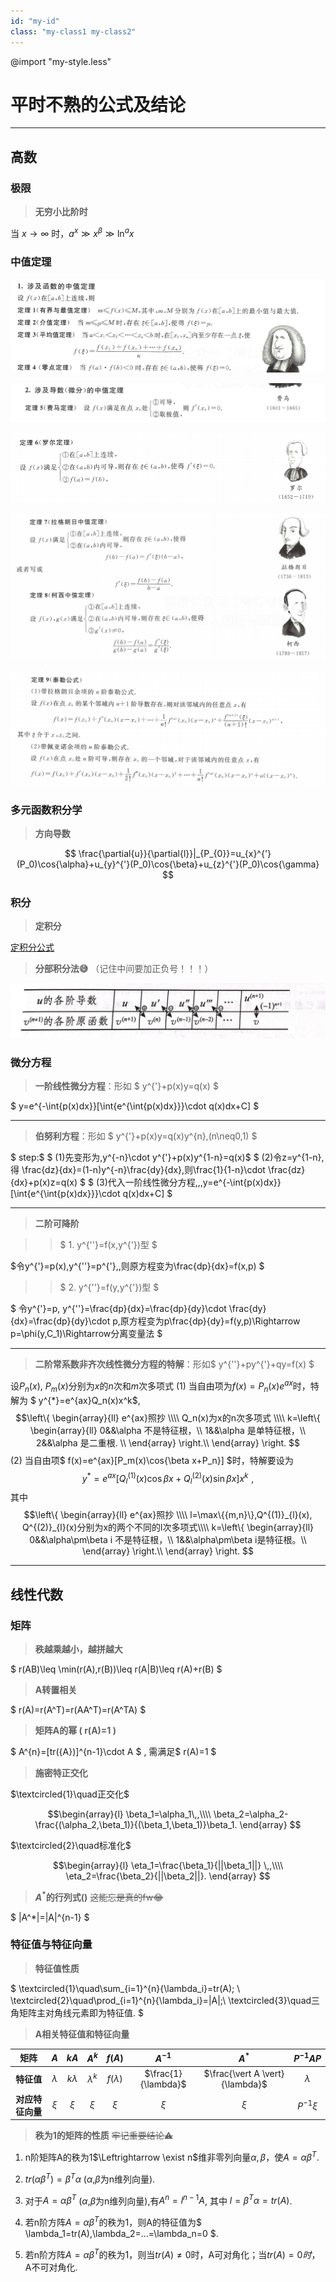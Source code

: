 ```yaml
---
id: "my-id"
class: "my-class1 my-class2"
---
```



@import "my-style.less"

# 平时不熟的公式及结论

---

## 高数

### 极限
> **无穷小比阶时**

当 $x\rightarrow\infty$ 时，$a^x\gg x^\beta \gg \ln^{a}{x}$

### 中值定理
![1688440500889](image/平时不熟的公式及结论/1688440500889.png)

![1688440626594](image/平时不熟的公式及结论/1688440626594.png)

![1688440602664](image/平时不熟的公式及结论/1688440602664.png)

![1688440655864](image/平时不熟的公式及结论/1688440655864.png)

![1688440677593](image/平时不熟的公式及结论/1688440677593.png)

### 多元函数积分学
> **方向导数**

$$ \frac{\partial{u}}{\partial{l}}|_{P_{0}}=u_{x}^{'}(P_0)\cos{\alpha}+u_{y}^{'}(P_0)\cos{\beta}+u_{z}^{'}(P_0)\cos{\gamma} $$


### 积分
> **定积分**

[定积分公式](/合并（答案版）.pdf)

> **分部积分法:sweat_smile:** （记住中间要加正负号！！！）

![1687837592218](image/线代结论/1687837592218.png)

### 微分方程



> **一阶线性微分方程**：形如  $ y^{'}+p(x)y=q(x) $

$ y=e^{-\int{p(x)dx}}[\int{e^{\int{p(x)dx}}}\cdot q(x)dx+C] $

---

> **伯努利方程**：形如 $ y^{'}+p(x)y=q(x)y^{n}\,(n\neq0,1) $

$ step:$
$ (1)先变形为\,y^{-n}\cdot y^{'}+p(x)y^{1-n}=q(x)$
$ (2)令z=y^{1-n},得 \frac{dz}{dx}=(1-n)y^{-n}\frac{dy}{dx},则\frac{1}{1-n}\cdot \frac{dz}{dx}+p(x)z=q(x) $
$ (3)代入一阶线性微分方程\,\,\,y=e^{-\int{p(x)dx}}[\int{e^{\int{p(x)dx}}}\cdot q(x)dx+C] $

---

> **二阶可降阶**

>>$ 1.  y^{''}=f(x,y^{'})型 $

$令y^{'}=p(x),y^{''}=p^{'},\,则原方程变为\frac{dp}{dx}=f(x,p) $

>>$ 2. y^{''}=f(y,y^{'})型 $

$ 令y^{'}=p, y^{''}=\frac{dp}{dx}=\frac{dp}{dy}\cdot \frac{dy}{dx}=\frac{dp}{dy}\cdot p,原方程变为p\frac{dp}{dy}=f(y,p)\Rightarrow p=\phi(y,C_1)\Rightarrow分离变量法 $

---

> **二阶常系数非齐次线性微分方程的特解**：形如$ y^{''}+py^{'}+qy=f(x) $

设$P_n(x)$, $P_m(x)$分别为$x$的$n$次和$m$次多项式
(1) 当自由项为$f(x)=P_n(x)e^{ax}$时，特解为 $ y^{*}=e^{ax}Q_n(x)x^k$,
$$\left\{
    \begin{array}{ll}
    e^{ax}照抄 \\\\
    Q_n(x)为x的n次多项式 \\\\
    k=\left\{
        \begin{array}{ll}
        0&&\alpha 不是特征根，\\
        1&&\alpha 是单特征根，\\
        2&&\alpha 是二重根. \\
        \end{array}
        \right.\\
    \end{array}
    \right.
$$
(2) 当自由项$ f(x)=e^{ax}[P_m(x)\cos{\beta x+P_n}] $时，特解要设为
$$ y^{*}=e^{ax}[Q^{(1)}_{l}(x)\cos{\beta x}+Q^{(2)}_{l}(x)\sin{\beta x}]x^k\,\,,$$
其中
$$\left\{
    \begin{array}{ll}
    e^{ax}照抄 \\\\
    l=\max\{{m,n}\},Q^{(1)}_{l}(x), Q^{(2)}_{l}(x)分别为x的两个不同的l次多项式\\\\
    k=\left\{
        \begin{array}{ll}
        0&&\alpha\pm\beta i 不是特征根，\\
        1&&\alpha\pm\beta i是特征根。\\
        \end{array}
        \right.\\
    \end{array}
    \right.
$$

---

## 线性代数

### 矩阵
> **秩越乘越小，越拼越大**

$ r(AB)\leq \min(r(A),r(B))\leq r(A|B)\leq r(A)+r(B) $

> **A转置相关**

$ r(A)=r(A^T)=r(AA^T)=r(A^TA) $

> **矩阵A的幂 ( r(A)=1 )**

$ A^{n}=[tr({A})]^{n-1}\cdot A $  , 需满足$ r(A)=1 $

> **施密特正交化**

$\textcircled{1}\quad正交化$

$$\begin{array}{l}
\beta_1=\alpha_1\,,\\\\
\beta_2=\alpha_2-\frac{(\alpha_2,\beta_1)}{(\beta_1,\beta_1)}\beta_1.
\end{array} $$

$\textcircled{2}\quad标准化$

$$\begin{array}{l}
\eta_1=\frac{\beta_1}{||\beta_1||} \,,\\\\
\eta_2=\frac{\beta_2}{||\beta_2||}.
\end{array} $$

> **$A^*$的行列式()** ~~这能忘是真的fw:joy:~~

$ |A^*|=|A|^{n-1} $



### 特征值与特征向量

> **特征值性质**

$ \textcircled{1}\quad\sum_{i=1}^{n}{\lambda_i}=tr(A); \\
\textcircled{2}\quad\prod_{i=1}^{n}{\lambda_i}=|A|;\\
\textcircled{3}\quad三角矩阵主对角线元素即为特征值.
$

> **A相关特征值和特征向量**

|**矩阵**|$A$|$kA$|$A^k$|$f(A)$|$A^{-1}$|$A^{*}$|$P^{-1}AP$|
| :-: | :-: | :-: | :-: | :-: | :-: | :-: | :-: | 
|**特征值**|$\lambda$|$k\lambda$|$\lambda^k$|$f(\lambda)$|$\frac{1}{\lambda}$|$\frac{\vert A \vert}{\lambda}$|$\lambda$|
|**对应特征向量**|$\xi$|$\xi$|$\xi$|$\xi$|$\xi$|$\xi$|$P^{-1}\xi$|

> **秩为1的矩阵的性质** ~~牢记重要结论:warning:~~

1. n阶矩阵A的秩为1$\Leftrightarrow \exist n$维非零列向量$\alpha,\beta$，使$A=\alpha\beta^T$.

2. $tr(\alpha\beta^T)=\beta^T\alpha$  ($\alpha$,$\beta$为n维列向量).

3. 对于$A=\alpha\beta^T$ ($\alpha$,$\beta$为n维列向量),有$A^n=l^{n-1}A$, 其中 $l=\beta^T\alpha=tr(A)$.

4. 若n阶方阵$A=\alpha\beta^T$的秩为1，则A的特征值为$ \lambda_1=tr(A),\lambda_2=...=\lambda_n=0 $.

5. 若n阶方阵$A=\alpha\beta^T$的秩为1，则当$tr(A)\ne0$时，A可对角化；当$tr(A)=0时$，A不可对角化.
